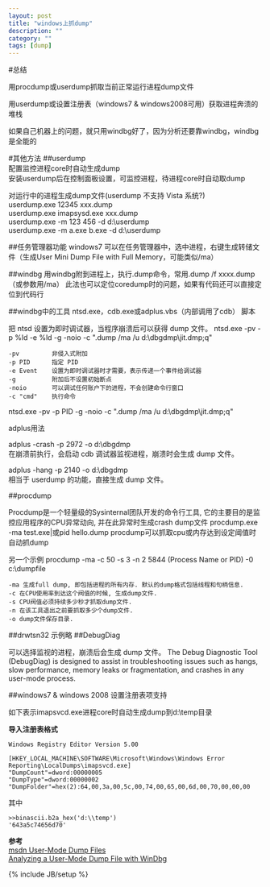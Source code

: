 ```yaml
---
layout: post
title: "windows上抓dump"
description: ""
category: ""
tags: [dump]
---
```

#总结

用procdump或userdump抓取当前正常运行进程dump文件

用userdump或设置注册表（windows7 & windows2008可用）获取进程奔溃的堆栈

如果自己机器上的问题，就只用windbg好了，因为分析还要靠windbg，windbg是全能的  

#其他方法
##userdump  
配置监控进程core时自动生成dump  
安装userdump后在控制面板设置，可监控进程，待进程core时自动取dump  


对运行中的进程生成dump文件(userdump 不支持 Vista 系统?)  
userdump.exe 12345   xxx.dump  
userdump.exe imapsysd.exe xxx.dump  
userdump.exe -m  123  456  -d d:\userdump  
userdump.exe -m  a.exe b.exe  -d d:\userdump  

##任务管理器功能
windows7 可以在任务管理器中，选中进程，右键生成转储文件（生成User Mini Dump File with Full Memory，可能类似/ma）

##windbg
用windbg附到进程上，执行.dump命令，常用.dump /f xxxx.dump  （或参数用/ma）
此法也可以定位coredump时的问题，如果有代码还可以直接定位到代码行

##windbg中的工具
ntsd.exe，cdb.exe或adplus.vbs（内部调用了cdb） 脚本

把 ntsd 设置为即时调试器，当程序崩溃后可以获得 dump 文件。
ntsd.exe -pv -p %ld -e %ld -g -noio -c ".dump /ma /u d:\dbgdmp\jit.dmp;q"

    -pv         非侵入式附加
    -p PID      指定 PID
    -e Event    设置为即时调试器时才需要，表示传递一个事件给调试器
    -g          附加后不设置初始断点
    -noio       可以调试任何账户下的进程，不会创建命令行窗口
    -c "cmd"    执行命令

ntsd.exe -pv -p PID -g -noio -c ".dump /ma /u d:\dbgdmp\jit.dmp;q"


adplus用法

adplus -crash -p 2972 -o d:\dbgdmp  
在崩溃前执行，会启动 cdb 调试器监视进程，崩溃时会生成 dump 文件。

adplus -hang -p 2140 -o d:\dbgdmp  
相当于 userdump 的功能，直接生成 dump 文件。

##procdump

Procdump是一个轻量级的Sysinternal团队开发的命令行工具, 它的主要目的是监控应用程序的CPU异常动向, 并在此异常时生成crash dump文件
procdump.exe  -ma test.exe|或pid  hello.dump
procdump可以抓取cpu或内存达到设定阈值时自动抓dump

另一个示例
procdump -ma -c 50 -s 3 -n 2 5844 (Process Name or PID)  -0 c:\dumpfile

    -ma 生成full dump, 即包括进程的所有内存. 默认的dump格式包括线程和句柄信息.
    -c 在CPU使用率到达这个阀值的时候, 生成dump文件.
    -s CPU阀值必须持续多少秒才抓取dump文件.
    -n 在该工具退出之前要抓取多少个dump文件.
    -o dump文件保存目录. 

##drwtsn32
示例略
##DebugDiag

可以选择监视的进程，崩溃后会生成 dump 文件。
The Debug Diagnostic Tool (DebugDiag) is designed to assist in troubleshooting issues such as hangs, slow performance, memory leaks or fragmentation, and crashes in any user-mode process. 

##windows7 & windows 2008 设置注册表项支持

如下表示imapsvcd.exe进程core时自动生成dump到d:\temp目录

**导入注册表格式**

	Windows Registry Editor Version 5.00    
  
	[HKEY_LOCAL_MACHINE\SOFTWARE\Microsoft\Windows\Windows Error Reporting\LocalDumps\imapsvcd.exe]  
	"DumpCount"=dword:00000005  
	"DumpType"=dword:00000002  
	"DumpFolder"=hex(2):64,00,3a,00,5c,00,74,00,65,00,6d,00,70,00,00,00  


其中  

	>>binascii.b2a_hex('d:\\temp')  
	'643a5c74656d70'


**参考**  
<a href="http://msdn.microsoft.com/en-us/library/windows/hardware/ff560033(v=vs.85).aspx">msdn User-Mode Dump Files</a>  
<a href="http://msdn.microsoft.com/en-us/library/windows/hardware/ff538058(v=vs.85).aspx">Analyzing a User-Mode Dump File with WinDbg</a>

{% include JB/setup %}
